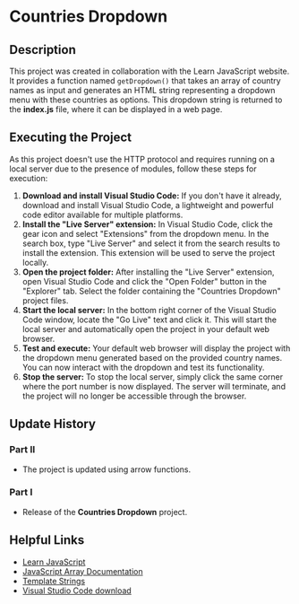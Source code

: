 # Countries Dropdown

## Description
This project was created in collaboration with the Learn JavaScript website. It provides a function named ```getDropdown()``` that takes an array of country names as input and generates an HTML string representing a dropdown menu with these countries as options. This dropdown string is returned to the **index.js** file, where it can be displayed in a web page.

## Executing the Project
As this project doesn't use the HTTP protocol and requires running on a local server due to the presence of modules, follow these steps for execution:
1. **Download and install Visual Studio Code:** If you don't have it already, download and install Visual Studio Code, a lightweight and powerful code editor available for multiple platforms.
2. **Install the "Live Server" extension:** In Visual Studio Code, click the gear icon and select "Extensions" from the dropdown menu. In the search box, type "Live Server" and select it from the search results to install the extension. This extension will be used to serve the project locally.
3. **Open the project folder:** After installing the "Live Server" extension, open Visual Studio Code and click the "Open Folder" button in the "Explorer" tab. Select the folder containing the "Countries Dropdown" project files.
4. **Start the local server:** In the bottom right corner of the Visual Studio Code window, locate the "Go Live" text and click it. This will start the local server and automatically open the project in your default web browser.
5. **Test and execute:** Your default web browser will display the project with the dropdown menu generated based on the provided country names. You can now interact with the dropdown and test its functionality.
6. **Stop the server:** To stop the local server, simply click the same corner where the port number is now displayed. The server will terminate, and the project will no longer be accessible through the browser.

## Update History

### Part II
* The project is updated using arrow functions.

### Part I
* Release of the **Countries Dropdown** project.

## Helpful Links
* [Learn JavaScript](https://www.learnjavascript.com/)
* [JavaScript Array Documentation](https://developer.mozilla.org/en-US/docs/Web/JavaScript/Reference/Global_Objects/Array)
* [Template Strings](https://developer.mozilla.org/en-US/docs/Web/JavaScript/Reference/Template_literals)
* [Visual Studio Code download](https://code.visualstudio.com/)
